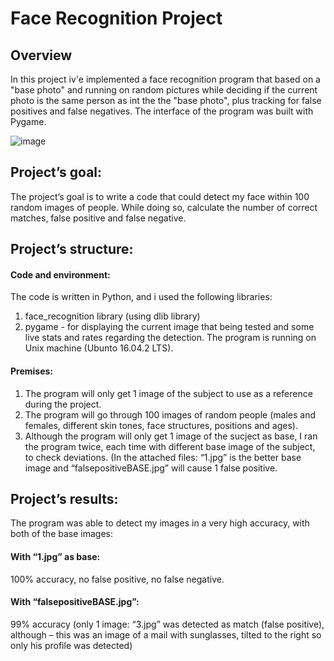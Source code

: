# Face Recognition Project
## Overview
In this project iv'e implemented a face recognition program that based on a "base photo" and running on random pictures while deciding if the current photo is the same person as int the the "base photo", plus tracking for false positives and false negatives.
The interface of the program was built with Pygame.

![image](https://github.com/barakshalit/facerecognition/assets/76451972/89a817ea-a687-42b7-aed8-aa0dc7196afd)

## Project’s goal:
The project’s goal is to write a code that could detect my face within 100 random images of people. 
While doing so, calculate the number of correct matches, false positive and false negative.

## Project’s structure:
#### Code and environment:
The code is written in Python, and i used the following libraries:
1.	face_recognition library (using dlib library)
2.	pygame - for displaying the current image that being tested and some live stats and rates regarding the detection.
The program is running on Unix machine (Ubunto 16.04.2 LTS).

#### Premises:
1.	The program will only get 1 image of the subject to use as a reference during the project.
2.	The program will go through 100 images of random people (males and females, different skin tones, face structures, positions and ages).
3.	Although the program will only get 1 image of the sucject as base, I ran the program twice, each time with different base image of the subject, to check deviations.
(In the attached files: “1.jpg” is the better base image and “falsepositiveBASE.jpg” will cause 1 false positive.

## Project’s results:
The program was able to detect my images in a very high accuracy, with both of the base images:
#### With “1.jpg” as base:  
100% accuracy, no false positive, no false negative.
#### With “falsepositiveBASE.jpg”:
99% accuracy (only 1 image: “3.jpg” was detected as match (false positive), although – this was an image of a mail with sunglasses, tilted to the right so only his profile was detected)


